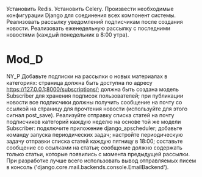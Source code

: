 Установить Redis.
Установить Celery.
Произвести необходимые конфигурации Django для соединения всех компонент системы.
Реализовать рассылку уведомлений подписчикам после создания новости.
Реализовать еженедельную рассылку с последними новостями (каждый понедельник в 8:00 утра).


# Mod_D
NY_P
Добавьте подписки на рассылки о новых материалах в категориях:
страница должна быть доступна по адресу https://127.0.0.1:8000/subscriptions/;
должна быть создана модель Subscriber для хранения подписок пользователей;
при публикации новости все подписчики должны получить сообщение на почту со ссылкой на страницу для прочтения новости (используйте для этого сигнал post_save).
Реализуйте отправку списка статей на почту подписчиков категорий каждую неделю на основе той же модели Subscriber:
подключите приложение django_apscheduler;
добавьте команду запуска периодических задач;
настройте периодическую задачу отправки списка статей каждую пятницу в 18:00;
составьте сообщение со ссылками на статьи;
сообщение должно содержать только статьи, которые появились с момента предыдущей рассылки.
При разработке лучше всего использовать вывод отправляемых писем в консоль ('django.core.mail.backends.console.EmailBackend').
